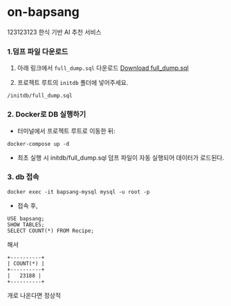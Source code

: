 # on-bapsang
123123123
한식 기반 AI 추천 서비스

### 1.덤프 파일 다운로드

1. 아래 링크에서 `full_dump.sql` 다운로드
   [Download full_dump.sql](https://bapsang-dump.s3.ap-southeast-2.amazonaws.com/full_dump.sql)

2. 프로젝트 루트의 `initdb` 폴더에 넣어주세요.

```
/initdb/full_dump.sql
```

### 2. Docker로 DB 실행하기

- 터미널에서 프로젝트 루트로 이동한 뒤:

```
docker-compose up -d
```

- 최초 실행 시 initdb/full_dump.sql 덤프 파일이 자동 실행되어 데이터가 로드된다.

### 3. db 접속

```
docker exec -it bapsang-mysql mysql -u root -p
```

- 접속 후,

```
USE bapsang;
SHOW TABLES;
SELECT COUNT(*) FROM Recipe;
```

해서

```
+----------+
| COUNT(*) |
+----------+
|   23188 |
+----------+
```

개로 나온다면 정상적
